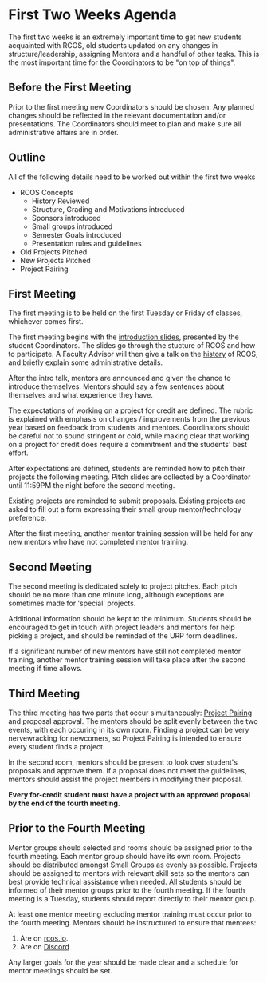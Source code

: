 # First Two Weeks Agenda

The first two weeks is an extremely important time to get new students acquainted with RCOS, old students updated on any changes in structure/leadership, assigning Mentors and a handful of other tasks. This is the most important time for the Coordinators to be "on top of things".

## Before the First Meeting
Prior to the first meeting new Coordinators should be chosen. Any planned changes should be reflected in the relevant documentation and/or presentations. The Coordinators should meet to plan and make sure all administrative affairs are in order.

<!--In addition, at least one [mentor training session](mentoring/training) must take place prior to the first meeting.-->

## Outline
All of the following details need to be worked out within the first two weeks
* RCOS Concepts
  - History Reviewed
  - Structure, Grading and Motivations introduced
  - Sponsors introduced
  - Small groups introduced
  - Semester Goals introduced
  - Presentation rules and guidelines
* Old Projects Pitched
* New Projects Pitched
* Project Pairing

## First Meeting

The first meeting is to be held on the first Tuesday or Friday of classes, whichever comes first.

The first meeting begins with the [introduction slides](https://gitpitch.com/rcos/rcos-handbook/master?p=slides/intro), presented by the student Coordinators. The slides go through the stucture of RCOS and how to participate. A Faculty Advisor will then give a talk on the [history](/overview/history) of RCOS, and briefly explain some administrative details.

After the intro talk, mentors are announced and given the chance to introduce themselves. Mentors should say a few sentences about themselves and what experience they have.

The expectations of working on a project for credit are defined. The rubric is explained with emphasis on changes / improvements from the previous year based on feedback from students and mentors. Coordinators should be careful not to sound stringent or cold, while making clear that working on a project for credit does require a commitment and the students' best effort.

After expectations are defined, students are reminded how to pitch their projects the following meeting. Pitch slides are collected by a Coordinator until 11:59PM the night before the second meeting.

Existing projects are reminded to submit proposals. Existing projects are asked to fill out a form expressing their small group mentor/technology preference.

After the first meeting, another mentor training session will be held for any new mentors who have not completed mentor training.

## Second Meeting

The second meeting is dedicated solely to project pitches. Each pitch should be no more than one minute long, although exceptions are sometimes made for 'special' projects.

Additional information should be kept to the minimum. Students should be encouraged to get in touch with project leaders and mentors for help picking a project, and should be reminded of the URP form deadlines.

If a significant number of new mentors have still not completed mentor training, another mentor training session will take place after the second meeting if time allows. 

## Third Meeting

The third meeting has two parts that occur simultaneously: [Project Pairing](membership/project_pairing) and proposal approval. The mentors should be split evenly between the two events, with each occuring in its own room. Finding a project can be very nervewracking for newcomers, so Project Pairing is intended to ensure every student finds a project.

In the second room, mentors should be present to look over student's proposals and approve them. If a proposal does not meet the guidelines, mentors should assist the project members in modifying their proposal.

**Every for-credit student must have a project with an approved proposal by the end of the fourth meeting.**

## Prior to the Fourth Meeting

Mentor groups should selected and rooms should be assigned prior to the fourth meeting. Each mentor group should have its own room. Projects should be distributed amongst Small Groups as evenly as possible. Projects should be assigned to mentors with relevant skill sets so the mentors can best provide technical assistance when needed. All students should be informed of their mentor groups prior to the fourth meeting. If the fourth meeting is a Tuesday, students should report directly to their mentor group.

At least one mentor meeting excluding mentor training must occur prior to the fourth meeting. Mentors should be instructured to ensure that mentees:
1. Are on [rcos.io](https://rcos.io).
2. Are on [Discord](https://rcos-discord.herokuapp.com/)

Any larger goals for the year should be made clear and a schedule for mentor meetings should be set.
